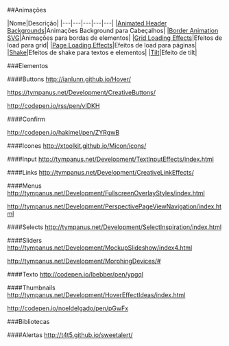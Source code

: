 ##Animações

|Nome|Descrição|
|---|---|---|---|---|
|[Animated Header Backgrounds](http://tympanus.net/Development/AnimatedHeaderBackgrounds/index2.html)|Animações Background para Cabeçalhos|
|[Border Animation SVG](http://tympanus.net/Tutorials/BorderAnimationSVG/)|Animações para bordas de elementos|
|[Grid Loading Effects](http://tympanus.net/Development/GridLoadingEffects/index.html)|Efeitos de load para grid|
|[Page Loading Effects](http://tympanus.net/Development/PageLoadingEffects/index.html)|Efeitos de load para páginas|
|[Shake](http://codepen.io/elrumordelaluz/pen/pHKcC)|Efeitos de shake para textos e elementos|
|[Tilt](http://gijsroge.github.io/tilt.js/)|Efeito de tilt|

###Elementos

####Buttons
http://ianlunn.github.io/Hover/

https://tympanus.net/Development/CreativeButtons/

http://codepen.io/rss/pen/vIDKH

####Confirm

http://codepen.io/hakimel/pen/ZYRgwB

####Icones
http://xtoolkit.github.io/Micon/icons/

####Input
http://tympanus.net/Development/TextInputEffects/index.html

####Links
http://tympanus.net/Development/CreativeLinkEffects/

####Menus
http://tympanus.net/Development/FullscreenOverlayStyles/index.html

http://tympanus.net/Development/PerspectivePageViewNavigation/index.html

####Selects
http://tympanus.net/Development/SelectInspiration/index.html

####Sliders
http://tympanus.net/Development/MockupSlideshow/index4.html

http://tympanus.net/Development/MorphingDevices/#

####Texto
http://codepen.io/lbebber/pen/ypgql

####Thumbnails
http://tympanus.net/Development/HoverEffectIdeas/index.html

http://codepen.io/noeldelgado/pen/pGwFx

###Bibliotecas

####Alertas
http://t4t5.github.io/sweetalert/
